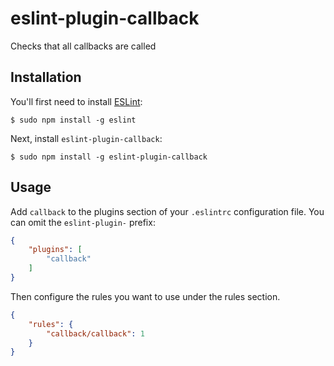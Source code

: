 # eslint-plugin-callback

Checks that all callbacks are called

## Installation

You'll first need to install [ESLint](http://eslint.org):

```
$ sudo npm install -g eslint
```

Next, install `eslint-plugin-callback`:

```
$ sudo npm install -g eslint-plugin-callback
```

## Usage

Add `callback` to the plugins section of your `.eslintrc` configuration file. You can omit the `eslint-plugin-` prefix:

```json
{
    "plugins": [
        "callback"
    ]
}
```


Then configure the rules you want to use under the rules section.

```json
{
    "rules": {
        "callback/callback": 1
    }
}
```






